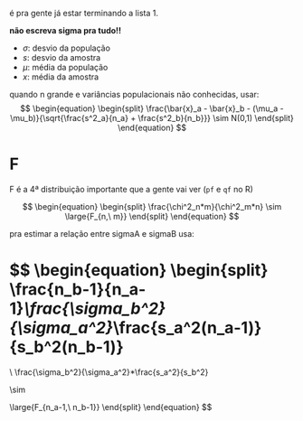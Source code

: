 é pra gente já estar terminando a lista 1. 

**não escreva sigma pra tudo!!**
- $\sigma$: desvio da população
- $s$: desvio da amostra
- $\mu$: média da população
- $x$: média da amostra


quando n grande e variâncias populacionais não conhecidas, usar:
$$
\begin{equation}
\begin{split}
\frac{\bar{x}_a - \bar{x}_b - (\mu_a - \mu_b)}{\sqrt{\frac{s^2_a}{n_a} + \frac{s^2_b}{n_b}}} \sim N(0,1)
\end{split}
\end{equation}
$$

# F
F é a 4ª distribuição importante que a gente vai ver (`pf` e `qf` no R)

$$
\begin{equation}
\begin{split}
\frac{\chi^2_n*m}{\chi^2_m*n} \sim \large{F_{n,\ m}}
\end{split}
\end{equation}
$$

pra estimar a relação entre sigmaA e sigmaB usa:

$$
\begin{equation}
\begin{split}
\frac{n_b-1}{n_a-1}*\frac{\sigma_b^2}{\sigma_a^2}*\frac{s_a^2(n_a-1)}{s_b^2(n_b-1)}
=
\\ \frac{\sigma_b^2}{\sigma_a^2}*\frac{s_a^2}{s_b^2}

\sim

\large{F_{n_a-1,\ n_b-1}}
\end{split}
\end{equation}
$$
